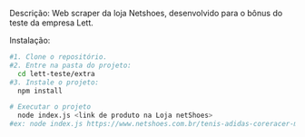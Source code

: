 Descrição:
Web scraper da loja Netshoes, desenvolvido para o bônus do teste da empresa Lett.

Instalação:

```bash
#1. Clone o repositório.
#2. Entre na pasta do projeto:
  cd lett-teste/extra
#3. Instale o projeto:
  npm install

# Executar o projeto
  node index.js <link de produto na Loja netShoes>
#ex: node index.js https://www.netshoes.com.br/tenis-adidas-coreracer-masculino-preto+branco-NQQ-4635-205
```
